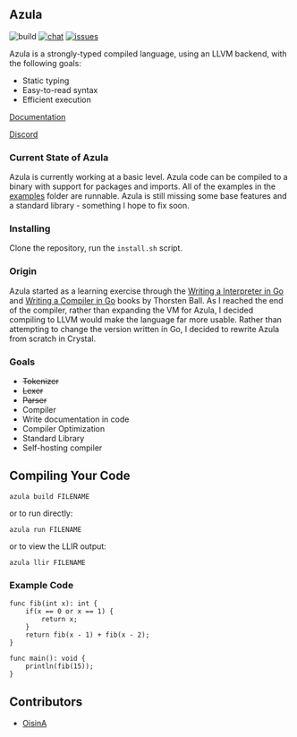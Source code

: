 ## Azula

![build](https://img.shields.io/github/workflow/status/azula-lang/azula/Azula%20tests) [![chat](https://img.shields.io/discord/606118150655705088)](https://discord.gg/Hkx8XnB) [![issues](https://img.shields.io/github/issues/azula-lang/azula)](https://github.com/azula-lang/azula/issues)

Azula is a strongly-typed compiled language, using an LLVM backend, with the following goals:
- Static typing
- Easy-to-read syntax
- Efficient execution

[Documentation](https://azula-lang.github.io/azula/#/)

[Discord](https://discord.gg/Hkx8XnB)

### Current State of Azula

Azula is currently working at a basic level. Azula code can be compiled to a binary with support for packages and imports. All of the examples in the [examples](https://github.com/azula-lang/azula/tree/master/examples) folder are runnable. Azula is still missing some base features and a standard library - something I hope to fix soon.

### Installing

Clone the repository, run the `install.sh` script.

### Origin

Azula started as a learning exercise through the [Writing a Interpreter in Go](https://interpreterbook.com) and [Writing a Compiler in Go](https://compilerbook.com) books by Thorsten Ball. As I reached the end of the compiler, rather than expanding the VM for Azula, I decided compiling to LLVM would make the language far more usable. Rather than attempting to change the version written in Go, I decided to rewrite Azula from scratch in Crystal.

### Goals

- ~~Tokenizer~~
- ~~Lexer~~
- ~~Parser~~
- Compiler
- Write documentation in code
- Compiler Optimization
- Standard Library
- Self-hosting compiler

## Compiling Your Code
```
azula build FILENAME
```

or to run directly:
```
azula run FILENAME
```

or to view the LLIR output:
```
azula llir FILENAME
```

### Example Code

```
func fib(int x): int {
    if(x == 0 or x == 1) {
        return x;
    }
    return fib(x - 1) + fib(x - 2);
}

func main(): void {
    println(fib(15));
}
```

## Contributors
- [OisinA](https://github.com/OisinA)

